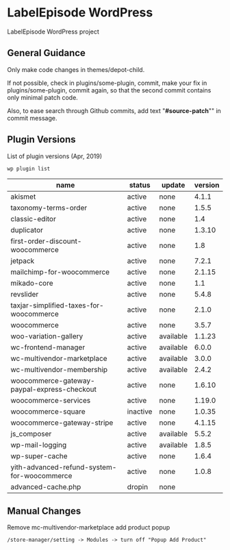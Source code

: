 # LabelEpisode WordPress

LabelEpisode WordPress project

## General Guidance

Only make code changes in themes/depot-child.

If not possible, check in plugins/some-plugin, commit, make your fix in plugins/some-plugin, commit again, so that the second commit contains only minimal patch code.

Also, to ease search through Github commits, add text "**#source-patch**"" in commit message.


## Plugin Versions

List of plugin versions (Apr, 2019)

```wp plugin list```

| name                                        | status   | update    | version |
| ------------------------------------------- | -------- | --------- | ------- |
| akismet                                     | active   | none      | 4.1.1   |
| taxonomy-terms-order                        | active   | none      | 1.5.5   |
| classic-editor                              | active   | none      | 1.4     |
| duplicator                                  | active   | none      | 1.3.10  |
| first-order-discount-woocommerce            | active   | none      | 1.8     |
| jetpack                                     | active   | none      | 7.2.1   |
| mailchimp-for-woocommerce                   | active   | none      | 2.1.15  |
| mikado-core                                 | active   | none      | 1.1     |
| revslider                                   | active   | none      | 5.4.8   |
| taxjar-simplified-taxes-for-woocommerce     | active   | none      | 2.1.0   |
| woocommerce                                 | active   | none      | 3.5.7   |
| woo-variation-gallery                       | active   | available | 1.1.23  |
| wc-frontend-manager                         | active   | available | 6.0.0   |
| wc-multivendor-marketplace                  | active   | available | 3.0.0   |
| wc-multivendor-membership                   | active   | available | 2.4.2   |
| woocommerce-gateway-paypal-express-checkout | active   | none      | 1.6.10  |
| woocommerce-services                        | active   | none      | 1.19.0  |
| woocommerce-square                          | inactive | none      | 1.0.35  |
| woocommerce-gateway-stripe                  | active   | none      | 4.1.15  |
| js_composer                                 | active   | available | 5.5.2   |
| wp-mail-logging                             | active   | available | 1.8.5   |
| wp-super-cache                              | active   | none      | 1.6.4   |
| yith-advanced-refund-system-for-woocommerce | active   | none      | 1.0.8   |
| advanced-cache.php                          | dropin   | none      |         |


## Manual Changes

Remove mc-multivendor-marketplace add product popup
```
/store-manager/setting -> Modules -> turn off "Popup Add Product"
```
